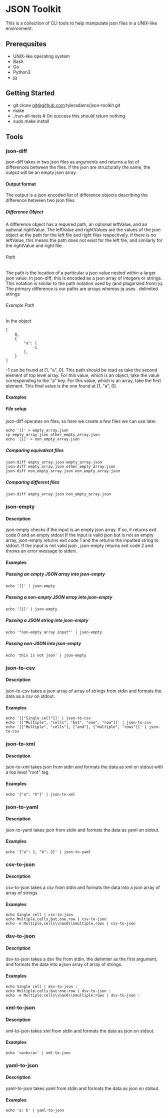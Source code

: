 # JSON Toolkit

This is a collection of CLI tools to help manipulate json files in a UNIX-like environment.

## Prerequsites

* UNIX-like operating system
* Bash
* Go
* Python3
* [jq](https://stedolan.github.io/jq/)

## Getting Started

* git clone git@github.com:tyleradams/json-toolkit.git
* make
* ./run-all-tests # On success this should return nothing
* sudo make install

## Tools

### json-diff
json-diff takes in two json files as arguments and returns a list of differences between the files.
If the json are structurally the same, the output will be an empty json array.

#### Output format
The output is a json encoded list of difference objects describing the difference between two json files.
##### Difference Object
A difference object has a required path, an optional leftValue, and an optional rightValue.
The leftValue and rightValues are the values of the json object at the path for the left file and right files respectively.
If there is no leftValue, this means the path does not exist for the left file, and similarly for the rightValue and right file.
###### Path
The path is the location of a particular a json value nested within a larger json value.
In json-diff, this is encoded as a json array of integers or strings.
This notation is similar to the path notation used by (and plagarized from) jq.
The primary difference is our paths are arrays whereas jq uses . delimited strings

###### Example Path
In the object
```
[
    0,
    {
        "a": [
            -1
        ],
    }
]
```
-1 can be found at [1, "a", 0].
This path should be read as take the second element of top level array.
For this value, which is an object, take the value corresponding to the "a" key.
For this value, which is an array, take the first element.
This final value is the one found at [1, "a", 0].
#### Examples
##### File setup
json-diff operates on files, so here we create a few files we can use later.
```
echo '[]' > empty_array.json
cp empty_array.json other_empty_array.json
echo '[1]' > non_empty_array.json
```

##### Comparing equivalent files
```
json-diff empty_array.json empty_array.json
json-diff empty_array.json other_empty_array.json
json-diff non_empty_array.json non_empty_array.json
```

##### Comparing different files
```
json-diff empty_array.json non_empty_array.json
```

### json-empty
#### Description
json-empty checks if the input is an empty json array. If so, it returns exit code 0 and an empty stdout
If the input is valid json but is not an empty array, json-empty returns exit code 1 and the returns the inputted string to stdout.
If the input is not valid json , json-empty returns exit code 2 and throws an error message to stderr.
#### Examples
##### Passing an empty JSON array into json-empty
```
echo '[]' | json-empty
```

##### Passing a non-empty JSON array into json-empty
```
echo '[1]' | json-empty
```

##### Passing a JSON string into json-empty
```
echo '"non-empty array input"' | json-empty
```

##### Passing non-JSON into json-empty
```
echo 'this is not json' | json-empty
```

### json-to-csv
#### Description
json-to-csv takes a json array of array of strings from stdin and formats the data as a csv on stdout.
#### Examples
```
echo '[["Single cell"]]' | json-to-csv
echo '[["Multiple", "cells", "but", "one", "row"]]' | json-to-csv
echo '[["Multiple", "cells"], ["and"], ["multiple", "rows"]]' | json-to-csv
```

### json-to-xml
#### Description
json-to-xml takes json from stdin and formats the data as xml on stdout with a top level "root" tag.
#### Examples
```
echo '{"a": "b"}' | json-to-xml
```

### json-to-yaml
#### Description
json-to-yaml takes json from stdin and formats the data as yaml on stdout.
#### Examples
```
echo '{"a": 1, "b": 2}' | json-to-yaml
```

### csv-to-json
#### Description
csv-to-json takes a csv from stdin and formats the data into a json array of array of strings.
#### Examples
```
echo Single cell | csv-to-json
echo Multiple,cells,but,one,row | csv-to-json
echo -e Multiple,cells\\nand\\nmultiple,rows | csv-to-json
```

### dsv-to-json
#### Description
dsv-to-json takes a dsv file from stdin, the delimiter as the first argument, and formats the data into a json array of array of strings.
#### Examples
```
echo Single cell | dsv-to-json :
echo Multiple:cells:but:one:row | dsv-to-json :
echo -e Multiple:cells\\nand\\nmultiple:rows | dsv-to-json :
```

### xml-to-json
#### Description
xml-to-json takes xml from stdin and formats the data as json on stdout.
#### Examples
```
echo '<a>b</a>' | xml-to-json
```

### yaml-to-json
#### Description
yaml-to-json takes yaml from stdin and formats the data as json on stdout.
#### Examples
```
echo 'a: b' | yaml-to-json
```
